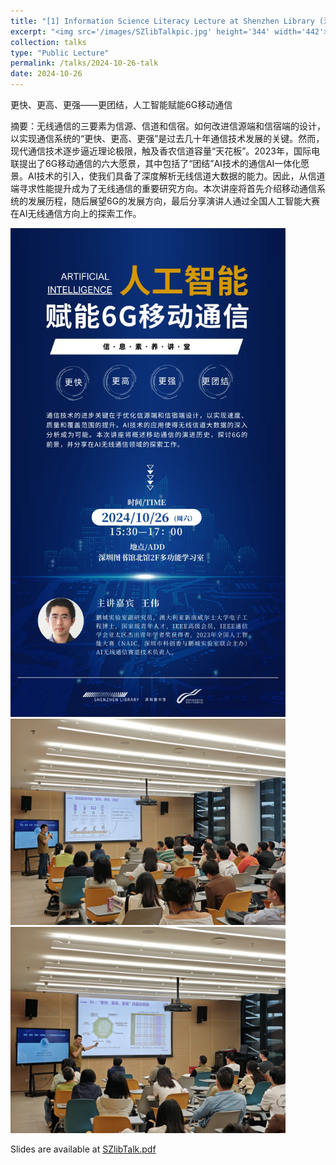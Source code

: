 ```yaml
---
title: "[1] Information Science Literacy Lecture at Shenzhen Library (深圳图书馆信息素养讲座)"
excerpt: "<img src='/images/SZlibTalkpic.jpg' height='344' width='442'>"
collection: talks
type: "Public Lecture"
permalink: /talks/2024-10-26-talk
date: 2024-10-26
---
```


<p style="text-align:justify"> 更快、更高、更强——更团结，人工智能赋能6G移动通信 </p>

摘要：无线通信的三要素为信源、信道和信宿。如何改进信源端和信宿端的设计，以实现通信系统的“更快、更高、更强”是过去几十年通信技术发展的关键。然而，现代通信技术逐步逼近理论极限，触及香农信道容量“天花板”。2023年，国际电联提出了6G移动通信的六大愿景，其中包括了“团结”AI技术的通信AI一体化愿景。AI技术的引入，使我们具备了深度解析无线信道大数据的能力。因此，从信道端寻求性能提升成为了无线通信的重要研究方向。本次讲座将首先介绍移动通信系统的发展历程，随后展望6G的发展方向，最后分享演讲人通过全国人工智能大赛在AI无线通信方向上的探索工作。

<img src='/images/AI6G.webp' width="440">

<img src='/images/SZlibTalkpic.jpg' width="440" src='/images/SZlibTalkpic2.jpg' width="440">

<img src='/images/SZlibTalkpic2.jpg' width="440">
   
Slides are available at [SZlibTalk.pdf](https://WeiWang-WYS.github.io/files/SZlibTalk.pdf)

